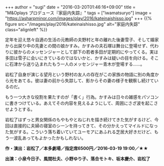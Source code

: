 +++
author = "sugi"
date = "2016-03-20T01:46:16+09:00"
title = "M&Oplays プロデュース『家庭内失踪』"
tags = ["iwamatsuryo"]
image = "https://asharpminor.com/images/play/2016/kateinaishisso.jpg"
+++
{{% figure src="/images/play/2016/kateinaishisso.jpg" alt="家庭内失踪" class="alignleft" %}}

定年を迎え悠々自適の生活の元教師の夫野村と年の離れた後妻雪子、そして婚家から出戻り中の先妻との間の娘かすみ。かすみの夫石塚は舞台に登場せず、代わりに彼からのメッセンジャーとして部下の若者多田が定期的にやってくる。実は多田は雪子に会いにきているのではないかと、かすみは疑いの目を向ける。そこに石津から送り込まれたもう一人のメッセンジャー青木が登場する……。

岩松了自身が演じる望月という野村の友人の存在がこの家族の物語に別の角度から光をあてる。彼は妻の前から失踪して、影からその妻の様子を観察し続けているのだ。

もう一つ大きな役割を果たすのが「書く」行為。かすみは日々の雑感をパソコンに書きつけている。あえてその内容を見えるようにして、周囲にさざ波を起こさせようとする。

岩松了はずっと男女関係のもやもやとねじれを描き続けてきた気がするけど、今回は直接的に夫婦の寝室のシーンを持ってきて、その分かえってマイルドになった気がする。こういう落ち着いていてユーモアにあふれる芝居大好きだけど、もう一波乱あってもよかったかもしれない。

**作・演出：岩松了／本多劇場／指定席6500円／2016-03-19 19:00／★★**

**出演：小泉今日子、風間杜夫、小野ゆり子、落合モトキ、坂本慶介、岩松了**
